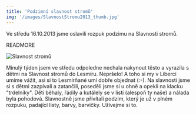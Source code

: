 ```yaml
---
title: 'Podzimní slavnost stromů'
img: '/images/SlavnostStromu2013_thumb.jpg'
---
```


Ve středu 16.10.2013 jsme oslavili rozpuk podzimu na Slavnosti stromů.

READMORE

![Slavnost stromů](/images/SlavnostStromu2013.jpg)

Minulý týden jsem ve středu odpoledne nechala nakynout těsto a vyrazila s dětmi na Slavnost stromů do Lesmíru. Nepršelo! A toho si my v Liberci umíme vážit, asi si to Lesmírňané umí dobře objednat (:-). Na slavnosti jsme si s dětmi zazpívali a zatančili, poseděli jsme si u ohně a opekli na klacku "trdelníky". Děti běhaly, řádily a kutálely se v listí (alespoň ty naše) a nálada byla pohodová.
Slavnostně jsme přivítali podzim, který je už v plném rozpuku, padající listy, barvy, barvičky. Užívejme si to.
